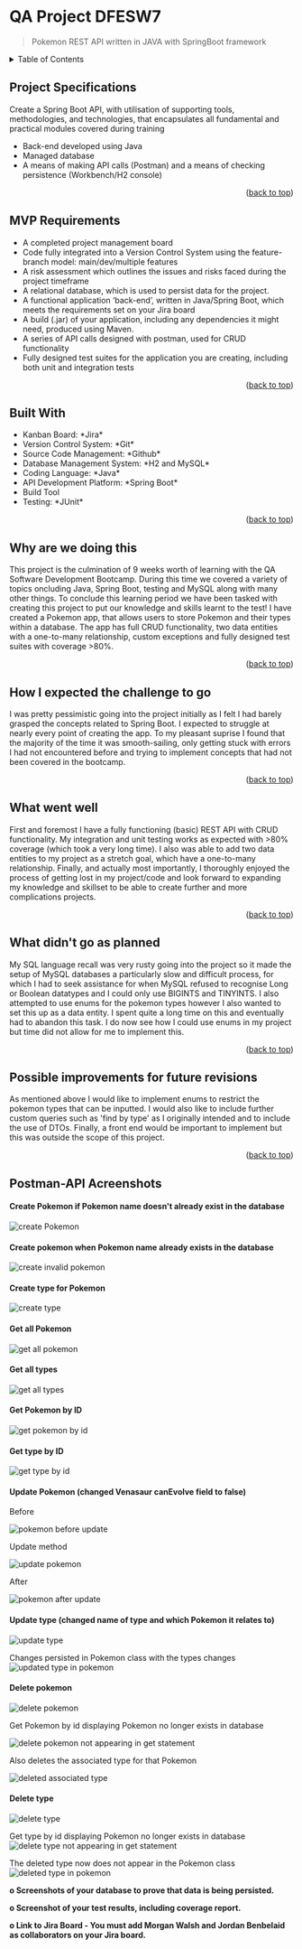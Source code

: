 <div id="top"></div>


<!--HEAD OF PROJECT -->
# QA Project DFESW7
>Pokemon REST API written in JAVA with SpringBoot framework


<!-- TABLE OF CONTENTS -->
<details>
  <summary>Table of Contents</summary>
  <ol>
    <li><a href="#Project-Specifications">Project Specifications</a></li>
    <li><a href="#MVP-Requirements"> MVP Requirements</a></li>
    <li><a href="#Built-with">Built With</a></li>
    <li><a href="#Why-are-we-doing-this">Why are we doing this?</a></li>
    <li><a href="#How-I-expected-the-challenge-to-go">How I expected the challenge to go</a></li>
    <li><a href="#what-went-well">What went well</a></li>
    <li><a href="#less-well">What didn't go as planned</a></li>
    <li><a href="#Possible-improvements-for-future-revisions">Possible improvements for future revisions</a></li>
    <li><a href="#Postman---API-Screenshots">Postman-API Screenshots</a></li>
    <li><a href="#Database-screenshots-to-show-Data-is-being-persistence">Screenshots to show data is being persisted in database</a></li>
    <li><a href="#Link-to-my-jira-board">Link to my Jira board</a></li>
  </ol>
</details>

<!-- About the project -->

## Project Specifications

Create a Spring Boot API, with utilisation of supporting tools, methodologies, and technologies, that encapsulates all fundamental and practical modules covered during training
<ul>
  <li> Back-end developed using Java</li>
  <li> Managed database</li>
  <li> A means of making API calls (Postman) and a means of checking persistence (Workbench/H2 console)</li>
</ul>

<p align="right">(<a href="#top">back to top</a>)</p>
    
## MVP Requirements
<ul>
  <li>A completed project management board </li>
  <li>Code fully integrated into a Version Control System using the feature-branch model: main/dev/multiple features</li>
  <li>A risk assessment which outlines the issues and risks faced during the project timeframe </li>
  <li>A relational database, which is used to persist data for the project. </li>
  <li>A functional application ‘back-end’, written in Java/Spring Boot, which meets the requirements set on your Jira board</li>
  <li>A build (.jar) of your application, including any dependencies it might need, produced using Maven. </li>
  <li>A series of API calls designed with postman, used for CRUD functionality </li>
  <li>Fully designed test suites for the application you are creating, including both unit and integration tests</li>
</ul>

<p align="right">(<a href="#top">back to top</a>)</p>


## Built With
<ul>
  <li>Kanban Board: *Jira* </li>
  <li>Version Control System: *Git* </li>
  <li>Source Code Management: *Github* </li>
  <li>Database Management System: *H2 and MySQL* </li>
  <li>Coding Language: *Java* </li>
  <li>API Development Platform: *Spring Boot* </li>
  <li>Build Tool </li>
  <li>Testing: *JUnit* </li>
</ul>

<p align="right">(<a href="#top">back to top</a>)</p>

## Why are we doing this
This project is the culmination of 9 weeks worth of learning with the QA Software Development Bootcamp. During this time we covered a variety of topics oncluding Java, Spring Boot, testing and MySQL along with many other things. To conclude this learning period we have been tasked with creating this project to put our knowledge and skills learnt to the test!
I have created a Pokemon app, that allows users to store Pokemon and their types within a database. The app has full CRUD functionality, two data entities with a one-to-many relationship, custom exceptions and fully designed test suites with coverage >80%.

<p align="right">(<a href="#top">back to top</a>)</p>

## How I expected the challenge to go
I was pretty pessimistic going into the project initially as I felt I had barely grasped the concepts related to Spring Boot. I expected to struggle at nearly every point of creating the app. To my pleasant suprise I found that the majority of the time it was smooth-sailing, only getting stuck with errors I had not encountered before and trying to implement concepts that had not been covered in the bootcamp.

<p align="right">(<a href="#top">back to top</a>)</p>

## What went well
First and foremost I have a fully functioning (basic) REST API with CRUD functionality. My integration and unit testing works as expected with >80% coverage (which took a very long time). I also was able to add two data entities to my project as a stretch goal, which have a one-to-many relationship.
Finally, and actually most importantly, I thoroughly enjoyed the process of getting lost in my project/code and look forward to expanding my knowledge and skillset to be able to create further and more complications projects.

<p align="right">(<a href="#top">back to top</a>)</p>


## What didn't go as planned
<p>
<div id="less-well"></div>
</p>
My SQL language recall was very rusty going into the project so it made the setup of MySQL databases a particularly slow and difficult process, for which I had to seek assistance for when MySQL refused to recognise Long or Boolean datatypes and I could only use BIGINTS and TINYINTS. I also attempted to use enums for the pokemon types however I also wanted to set this up as a data entity. I spent quite a long time on this and eventually had to abandon this task. I do now see how I could use enums in my project but time did not allow for me to implement this.

<p align="right">(<a href="#top">back to top</a>)</p>

## Possible improvements for future revisions
As mentioned above I would like to implement enums to restrict the pokemon types that can be inputted. I would also like to include further custom queries such as 'find by type' as I originally intended and to include the use of DTOs. Finally, a front end would be important to implement but this was outside the scope of this project.

<p align="right">(<a href="#top">back to top</a>)</p>

## Postman-API Acreenshots
#### Create Pokemon if Pokemon name doesn't already exist in the database
![create Pokemon](https://user-images.githubusercontent.com/94956101/152327662-514c799e-18c9-4efb-83c7-72039ac6840c.png)

#### Create pokemon when Pokemon name already exists in the database
![create invalid pokemon](https://user-images.githubusercontent.com/94956101/152328208-5df2f834-f381-486f-b7c6-cdc7024317b5.png)

#### Create type for Pokemon
![create type](https://user-images.githubusercontent.com/94956101/152328005-68fababa-097b-4849-b0b8-e181f4176e19.png)

#### Get all Pokemon
![get all pokemon](https://user-images.githubusercontent.com/94956101/152328707-ca0b0539-7d01-439d-9a18-d64de66b7bfe.png)

#### Get all types
![get all types](https://user-images.githubusercontent.com/94956101/152333620-293fe9f2-6b51-44e7-beef-6f3d0b55fde3.png)

#### Get Pokemon by ID
![get pokemon by id](https://user-images.githubusercontent.com/94956101/152329608-856f6958-cbc9-4858-9b18-6c0853f91566.png)


#### Get type by ID
![get type by id](https://user-images.githubusercontent.com/94956101/152329432-b8261c22-c809-455b-91e5-44e52df7781b.png)

#### Update Pokemon (changed Venasaur canEvolve field to false)
Before

![pokemon before update](https://user-images.githubusercontent.com/94956101/152333961-aa360e57-1a61-4a83-b766-d8313ed3f39a.png)


Update method

![update pokemon](https://user-images.githubusercontent.com/94956101/152334161-b5848381-fd08-4796-8e3a-ce44bd65e603.png)


After

![pokemon after update](https://user-images.githubusercontent.com/94956101/152334204-b1a060e8-ea5a-4d2b-8b29-220ada30694a.png)


#### Update type (changed name of type and which Pokemon it relates to)
![update type](https://user-images.githubusercontent.com/94956101/152330254-65a7e154-7694-46ff-984f-900af538527d.png)

Changes persisted in Pokemon class with the types changes
![updated type in pokemon](https://user-images.githubusercontent.com/94956101/152330348-91f80c29-2f40-4613-88e9-8db601697b0b.png)

#### Delete pokemon
![delete pokemon](https://user-images.githubusercontent.com/94956101/152330914-0aaf08d6-509d-40f3-8407-6978ea318b13.png)


Get Pokemon by id displaying Pokemon no longer exists in database

![delete pokemon not appearing in get statement](https://user-images.githubusercontent.com/94956101/152331010-38b77dbb-1894-44eb-828d-002de906df9a.png)


Also deletes the associated type for that Pokemon

![deleted associated type](https://user-images.githubusercontent.com/94956101/152331418-a4f4b937-e32a-4525-84e0-b55f9a1474f6.png)


#### Delete type
![delete type](https://user-images.githubusercontent.com/94956101/152331543-34d8f087-0378-4508-bd95-b67d3ec3c3b1.png)

Get type by id displaying Pokemon no longer exists in database
![delete type not appearing in get statement](https://user-images.githubusercontent.com/94956101/152331620-c31ca58b-7fa2-4a59-8bcf-0f6b2b955faf.png)

The deleted type now does not appear in the Pokemon class
![deleted type in pokemon](https://user-images.githubusercontent.com/94956101/152331844-2fd08363-d129-41a1-b546-a494aa8dfec7.png)


<p><b>o	Screenshots of your database to prove that data is being persisted.</b></p>

<p><b>o	Screenshot of your test results, including coverage report.</b></p>

<p></p>
<p><b>o	Link to Jira Board - You must add Morgan Walsh and Jordan Benbelaid as collaborators on your Jira board. </b></p>

